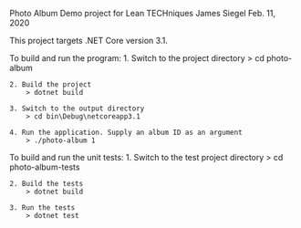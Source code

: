 Photo Album
Demo project for Lean TECHniques
James Siegel
Feb. 11, 2020

This project targets .NET Core version 3.1.

To build and run the program:
	1. Switch to the project directory
		> cd photo-album

	2. Build the project
		> dotnet build

	3. Switch to the output directory
		> cd bin\Debug\netcoreapp3.1

	4. Run the application. Supply an album ID as an argument
		> ./photo-album 1

To build and run the unit tests:
	1. Switch to the test project directory
		> cd photo-album-tests
	
	2. Build the tests
		> dotnet build

	3. Run the tests
		> dotnet test
